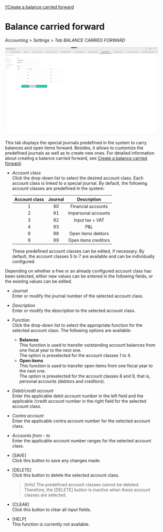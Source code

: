 [!!Create a balance carried forward](../Operation/11_CreateBalanceCarriedForward.md)

# Balance carried forward

*Accounting > Settings > Tab BALANCE CARRIED FORWARD*

![Balance carried forward](../../Assets/Screenshots/RetailSuiteAccounting/Settings/BalanceCarriedForward/BalanceCarriedForward.png "[Balance carried forward]")

This tab displays the special journals predefined in the system to carry balances and open items forward. Besides, it allows to customize the predefined journals as well as to create new ones. For detailed information about creating a balance carried forward, see [Create a balance carried forward](../Operation/11_CreateBalanceCarriedForward.md).

- *Account class*  
    Click the drop-down list to select the desired account class. Each account class is linked to a special journal. By default, the following account classes are predefined in the system:

    | Account class  | Journal      | Description          |
    |:--------------:|:------------:|:--------------------:|
    | 1              | 90           | Financial accounts   |
    | 2              | 91           | Impersonal accounts  |
    | 3              | 92           | Input tax + VAT      |
    | 4              | 93           | P&L                  |
    | 8              | 98           | Open items debtors   |
    | 9              | 99           | Open items creditors |

    These predefined account classes can be edited, if necessary. By default, the account classes 5 to 7 are available and can be individually configured.

Depending on whether a free or an already configured account class has been selected, either new values can be entered in the following fields, or the existing values can be edited.

- *Journal*  
    Enter or modify the journal number of the selected account class.

- *Description*  
    Enter or modify the description to the selected account class.

- *Function*  
    Click the drop-down list to select the appropriate function for the selected account class. The following options are available:
    - **Balances**  
        This function is used to transfer outstanding account balances from one fiscal year to the next one.   
        The option is preselected for the account classes 1 to 4.
    - **Open items**  
        This function is used to transfer open items from one fiscal year to the next one.   
        The option is preselected for the account classes 8 and 9, that is, personal accounts (debtors and creditors).

- *Debit/credit account*  
    Enter the applicable debit account number in the left field and the applicable /credit account number in the right field for the selected account class.

- *Contra account*  
    Enter the applicable contra account number for the selected account class.

- *Accounts from - to*  
    Enter the applicable account number ranges for the selected account class.

- [SAVE]  
    Click this button to save any changes made.

- [DELETE]  
    Click this button to delete the selected account class.

    > [Info] The predefined account classes cannot be deleted. Therefore, the [DELETE] button is inactive when these account classes are selected.

[comment]: <> (DELETE Button ausgegraut sowohl in voreingestellten Kontenklassen als auch in Selbsterstellten - Bug Ticket?)

- [CLEAR]  
    Click this button to clear all input fields.  

[comment]: <> (CLEAR Button funktioniert nith. Bug Ticket?)

- [HELP]  
    This function is currently not available.
